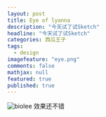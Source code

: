 ```yaml
---
layout: post
title: Eye of lyanna
description: "今天试了试Sketch"
headline: "今天试了试Sketch"
categories: 西瓜王子
tags:
  - design
imagefeature: "eye.png"
comments: false
mathjax: null
featured: true
published: true
---
```


<img src="{{ site.url }}/images/eye.png" alt="biolee">
效果还不错
